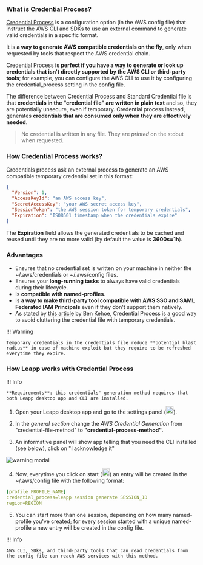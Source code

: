 ### What is Credential Process?

[Credential Process](https://docs.aws.amazon.com/cli/latest/userguide/cli-configure-sourcing-external.html) is a configuration option 
(in the AWS config file) that instruct the AWS CLI and SDKs to use an external command to generate valid credentials in a specific format. 

It is **a way to generate AWS compatible credentials on the fly**, only when requested by tools that respect the AWS credential chain.

Credential Process **is perfect if you have a way to generate or look up credentials that isn't directly supported by the AWS CLI or third-party tools**; 
for example, you can configure the AWS CLI to use it by configuring the credential_process setting in the config file.

The difference between Credential Process and Standard Credential file is that **credentials in the "credential file" are written in plain text** and so, 
they are potentially unsecure, even if temporary. Credential process instead, generates **credentials that are consumed only when they are effectively needed**. 

> No credential is written in any file. They are *printed* on the stdout when requested.

### How Credential Process works?

Credentials process ask an external process to generate an AWS compatible temporary credential set in this format:
```json
{
  "Version": 1,
  "AccessKeyId": "an AWS access key",
  "SecretAccessKey": "your AWS secret access key",
  "SessionToken": "the AWS session token for temporary credentials", 
  "Expiration": "ISO8601 timestamp when the credentials expire"
}  
```

The **Expiration** field allows the generated credentials to be cached and reused until they are no more valid (by default the value is **3600s=1h**).

### Advantages
- Ensures that no credential set is written on your machine in neither the ~/.aws/credentials or ~/.aws/config files.
- Ensures your **long-running tasks** to always have valid credentials during their lifecycle.
- Is **compatible with named-profiles**.
- Is **a way to make third-party tool compatible with AWS SSO and SAML Federated IAM Principals** even if they don't support them natively.
- As stated by [this article](https://ben11kehoe.medium.com/never-put-aws-temporary-credentials-in-env-vars-or-credentials-files-theres-a-better-way-25ec45b4d73e) by Ben Kehoe, Credential Process is a good way to avoid cluttering the credential file with temporary credentials.

!!! Warning

    Temporary credentials in the credentials file reduce **potential blast radius** in case of machine exploit but they require to be refreshed everytime they expire.

### How Leapp works with Credential Process

!!! Info

    **Requirements**: this credentials' generation method requires that both Leapp desktop app and CLI are installed.

1) Open your Leapp desktop app and go to the settings panel (<img src="../../images/gear.png" width="20"/>).

2) In the *general section* change the *AWS Credential Generation* from "credential-file-method" to **"credential-process-method"**.

3) An informative panel will show app telling that you need the CLI installed (see below), click on "I acknowledge it"

![warning modal](../../images/modalcredentialprocess.png)

4) Now, everytime you click on start (<img src="../../images/startsession.png" width="20" />) an entry will be created in the ~/.aws/config file with the following format:

```yaml
[profile PROFILE_NAME]
credential_process=leapp session generate SESSION_ID
region=REGION
```

5) You can start more than one session, depending on how many named-profile you've created; 
for every session started with a unique named-profile a new entry will be created in the config file.

!!! Info

    AWS CLI, SDks, and third-party tools that can read credentials from the config file can reach AWS services with this method.
